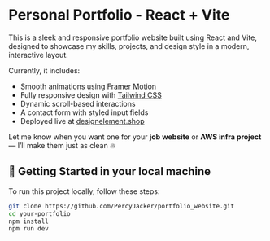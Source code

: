 # Personal Portfolio - React + Vite

This is a sleek and responsive portfolio website built using React and Vite, designed to showcase my skills, projects, and design style in a modern, interactive layout.

Currently, it includes:

- Smooth animations using [Framer Motion](https://www.framer.com/motion/)
- Fully responsive design with [Tailwind CSS](https://tailwindcss.com/)
- Dynamic scroll-based interactions
- A contact form with styled input fields
- Deployed live at [designelement.shop](https://www.designelement.shop/)


Let me know when you want one for your **job website** or **AWS infra project** — I’ll make them just as clean 🔥


## 🚀 Getting Started in your local machine

To run this project locally, follow these steps:

```bash
git clone https://github.com/PercyJacker/portfolio_website.git
cd your-portfolio
npm install
npm run dev


